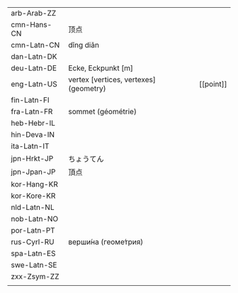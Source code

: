 | | | |
|-|-|-|
| arb-Arab-ZZ |  |  |
| cmn-Hans-CN | 顶点 |  |
| cmn-Latn-CN | dǐng diǎn |  |
| dan-Latn-DK |  |  |
| deu-Latn-DE | Ecke, Eckpunkt [m] |  |
| eng-Latn-US | vertex [vertices, vertexes] (geometry) | [[point]] |
| fin-Latn-FI |  |  |
| fra-Latn-FR | sommet (géométrie) |  |
| heb-Hebr-IL |  |  |
| hin-Deva-IN |  |  |
| ita-Latn-IT |  |  |
| jpn-Hrkt-JP | ちょうてん |  |
| jpn-Jpan-JP | 頂点 |  |
| kor-Hang-KR |  |  |
| kor-Kore-KR |  |  |
| nld-Latn-NL |  |  |
| nob-Latn-NO |  |  |
| por-Latn-PT |  |  |
| rus-Cyrl-RU | верши́на (геоме́трия) |  |
| spa-Latn-ES |  |  |
| swe-Latn-SE |  |  |
| zxx-Zsym-ZZ |  |  |
|  |  |  |
